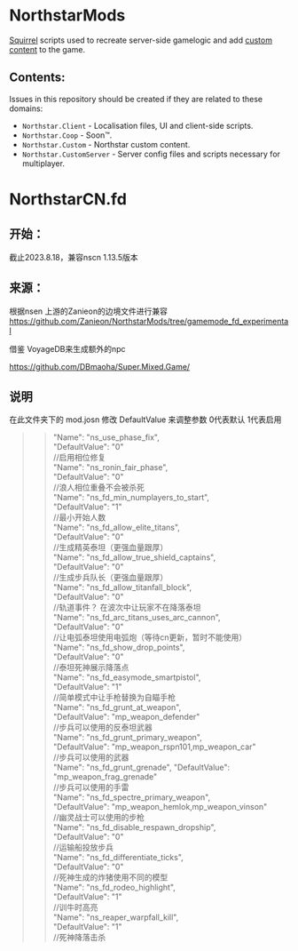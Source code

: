 
# NorthstarMods

[Squirrel](http://www.squirrel-lang.org/squirreldoc/reference/index.html) scripts used to recreate server-side gamelogic and add [custom content](https://r2northstar.gitbook.io/r2northstar-wiki/using-northstar/gamemodes) to the game. 

## Contents:

Issues in this repository should be created if they are related to these domains:
- `Northstar.Client` - Localisation files, UI and client-side scripts.
- `Northstar.Coop` - Soon™.
- `Northstar.Custom` - Northstar custom content.
- `Northstar.CustomServer` - Server config files and scripts necessary for multiplayer.


# NorthstarCN.fd
## 开始：
截止2023.8.18，兼容nscn 1.13.5版本


## 来源：

根据nsen 上游的Zanieon的边境文件进行兼容
https://github.com/Zanieon/NorthstarMods/tree/gamemode_fd_experimental

借鉴 VoyageDB来生成额外的npc

https://github.com/DBmaoha/Super.Mixed.Game/

## 说明
在此文件夹下的 mod.josn 修改 DefaultValue 来调整参数 0代表默认 1代表启用

>>"Name": "ns_use_phase_fix",  
"DefaultValue": "0"   
 //启用相位修复  
>>"Name": "ns_ronin_fair_phase",  
"DefaultValue": "0"  
//浪人相位重叠不会被杀死  
"Name": "ns_fd_min_numplayers_to_start",  
"DefaultValue": "1"  
//最小开始人数   
"Name": "ns_fd_allow_elite_titans",  
"DefaultValue": "0"  
//生成精英泰坦（更强血量跟厚）  
"Name": "ns_fd_allow_true_shield_captains",  
"DefaultValue": "0"     
//生成步兵队长（更强血量跟厚）    
"Name": "ns_fd_allow_titanfall_block",  
"DefaultValue": "0"  
//轨道事件？ 在波次中让玩家不在降落泰坦  
"Name": "ns_fd_arc_titans_uses_arc_cannon",  
"DefaultValue": "0"  
//让电弧泰坦使用电弧炮（等待cn更新，暂时不能使用）  
"Name": "ns_fd_show_drop_points",  
"DefaultValue": "0"   
//泰坦死神展示降落点   
"Name": "ns_fd_easymode_smartpistol",  
"DefaultValue": "1"  
//简单模式中让手枪替换为自瞄手枪   
"Name": "ns_fd_grunt_at_weapon",  
"DefaultValue": "mp_weapon_defender"  
//步兵可以使用的反泰坦武器   
"Name": "ns_fd_grunt_primary_weapon",  
"DefaultValue": "mp_weapon_rspn101,mp_weapon_car"   
 //步兵可以使用的武器   
"Name": "ns_fd_grunt_grenade",
"DefaultValue": "mp_weapon_frag_grenade"  
//步兵可以使用的手雷   
"Name": "ns_fd_spectre_primary_weapon",  
"DefaultValue": "mp_weapon_hemlok,mp_weapon_vinson"   
//幽灵战士可以使用的步枪  
"Name": "ns_fd_disable_respawn_dropship",  
"DefaultValue": "0"  
//运输船投放步兵  
"Name": "ns_fd_differentiate_ticks",  
"DefaultValue": "0"  
//死神生成的炸猪使用不同的模型  
"Name": "ns_fd_rodeo_highlight",  
"DefaultValue": "1"  
//训牛时高亮  
"Name": "ns_reaper_warpfall_kill",  
"DefaultValue": "1"  
//死神降落击杀  


